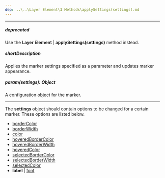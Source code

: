 ```yaml
---
dep: ..\..\Layer Element\3 Methods\applySettings(settings).md
---
```

---
##### deprecated
Use the **Layer Element** | **applySettings(settings)** method instead.

##### shortDescription
Applies the marker settings specified as a parameter and updates marker appearance.

##### param(settings): Object
A configuration object for the marker.

---
The **settings** object should contain options to be changed for a certain marker. These options are listed below.

- [borderColor](/api-reference/20%20Data%20Visualization%20Widgets/dxVectorMap/1%20Configuration/markerSettings/borderColor.md '/Documentation/ApiReference/Data_Visualization_Widgets/dxVectorMap/Configuration/markerSettings/#borderColor')
- [borderWidth](/api-reference/20%20Data%20Visualization%20Widgets/dxVectorMap/1%20Configuration/markerSettings/borderWidth.md '/Documentation/ApiReference/Data_Visualization_Widgets/dxVectorMap/Configuration/markerSettings/#borderWidth')
- [color](/api-reference/20%20Data%20Visualization%20Widgets/dxVectorMap/1%20Configuration/markerSettings/color.md '/Documentation/ApiReference/Data_Visualization_Widgets/dxVectorMap/Configuration/markerSettings/#color')
- [hoveredBorderColor](/api-reference/20%20Data%20Visualization%20Widgets/dxVectorMap/1%20Configuration/markerSettings/hoveredBorderColor.md '/Documentation/ApiReference/Data_Visualization_Widgets/dxVectorMap/Configuration/markerSettings/#hoveredBorderColor')
- [hoveredBorderWidth](/api-reference/20%20Data%20Visualization%20Widgets/dxVectorMap/1%20Configuration/markerSettings/hoveredBorderWidth.md '/Documentation/ApiReference/Data_Visualization_Widgets/dxVectorMap/Configuration/markerSettings/#hoveredBorderWidth')
- [hoveredColor](/api-reference/20%20Data%20Visualization%20Widgets/dxVectorMap/1%20Configuration/markerSettings/hoveredColor.md '/Documentation/ApiReference/Data_Visualization_Widgets/dxVectorMap/Configuration/markerSettings/#hoveredColor')
- [selectedBorderColor](/api-reference/20%20Data%20Visualization%20Widgets/dxVectorMap/1%20Configuration/markerSettings/selectedBorderColor.md '/Documentation/ApiReference/Data_Visualization_Widgets/dxVectorMap/Configuration/markerSettings/#selectedBorderColor')
- [selectedBorderWidth](/api-reference/20%20Data%20Visualization%20Widgets/dxVectorMap/1%20Configuration/markerSettings/selectedBorderWidth.md '/Documentation/ApiReference/Data_Visualization_Widgets/dxVectorMap/Configuration/markerSettings/#selectedBorderWidth')
- [selectedColor](/api-reference/20%20Data%20Visualization%20Widgets/dxVectorMap/1%20Configuration/markerSettings/selectedColor.md '/Documentation/ApiReference/Data_Visualization_Widgets/dxVectorMap/Configuration/markerSettings/#selectedColor')
- **label** | [font](/api-reference/20%20Data%20Visualization%20Widgets/dxVectorMap/1%20Configuration/markerSettings/label/font '/Documentation/ApiReference/Data_Visualization_Widgets/dxVectorMap/Configuration/markerSettings/label/font/')